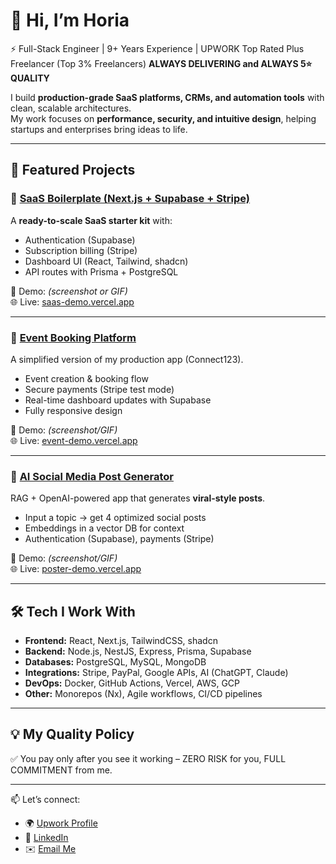 # 👋 Hi, I’m Horia  
⚡ Full-Stack Engineer | 9+ Years Experience | UPWORK Top Rated Plus Freelancer (Top 3% Freelancers)
 **ALWAYS DELIVERING and ALWAYS 5⭐ QUALITY**

I build **production-grade SaaS platforms, CRMs, and automation tools** with clean, scalable architectures.  
My work focuses on **performance, security, and intuitive design**, helping startups and enterprises bring ideas to life.

---

## 🚀 Featured Projects

### 🔹 [SaaS Boilerplate (Next.js + Supabase + Stripe)](https://github.com/horia-dev/saas-starter)  
A **ready-to-scale SaaS starter kit** with:  
- Authentication (Supabase)  
- Subscription billing (Stripe)  
- Dashboard UI (React, Tailwind, shadcn)  
- API routes with Prisma + PostgreSQL  

📸 Demo: *(screenshot or GIF)*  
🌐 Live: [saas-demo.vercel.app](#)

---

### 🔹 [Event Booking Platform](https://github.com/horia-dev/event-booking-demo)  
A simplified version of my production app (Connect123).  
- Event creation & booking flow  
- Secure payments (Stripe test mode)  
- Real-time dashboard updates with Supabase  
- Fully responsive design  

📸 Demo: *(screenshot/GIF)*  
🌐 Live: [event-demo.vercel.app](#)

---

### 🔹 [AI Social Media Post Generator](https://github.com/horia-dev/ai-poster)  
RAG + OpenAI-powered app that generates **viral-style posts**.  
- Input a topic → get 4 optimized social posts  
- Embeddings in a vector DB for context  
- Authentication (Supabase), payments (Stripe)  

📸 Demo: *(screenshot/GIF)*  
🌐 Live: [poster-demo.vercel.app](#)

---

## 🛠️ Tech I Work With
- **Frontend:** React, Next.js, TailwindCSS, shadcn  
- **Backend:** Node.js, NestJS, Express, Prisma, Supabase  
- **Databases:** PostgreSQL, MySQL, MongoDB  
- **Integrations:** Stripe, PayPal, Google APIs, AI (ChatGPT, Claude)  
- **DevOps:** Docker, GitHub Actions, Vercel, AWS, GCP  
- **Other:** Monorepos (Nx), Agile workflows, CI/CD pipelines  

---

## 💡 My Quality Policy  
✅ You pay only after you see it working – ZERO RISK for you, FULL COMMITMENT from me.  

---

📫 Let’s connect:  
- 🌍 [Upwork Profile](#)  
- 💼 [LinkedIn](#)  
- ✉️ [Email Me](#)
